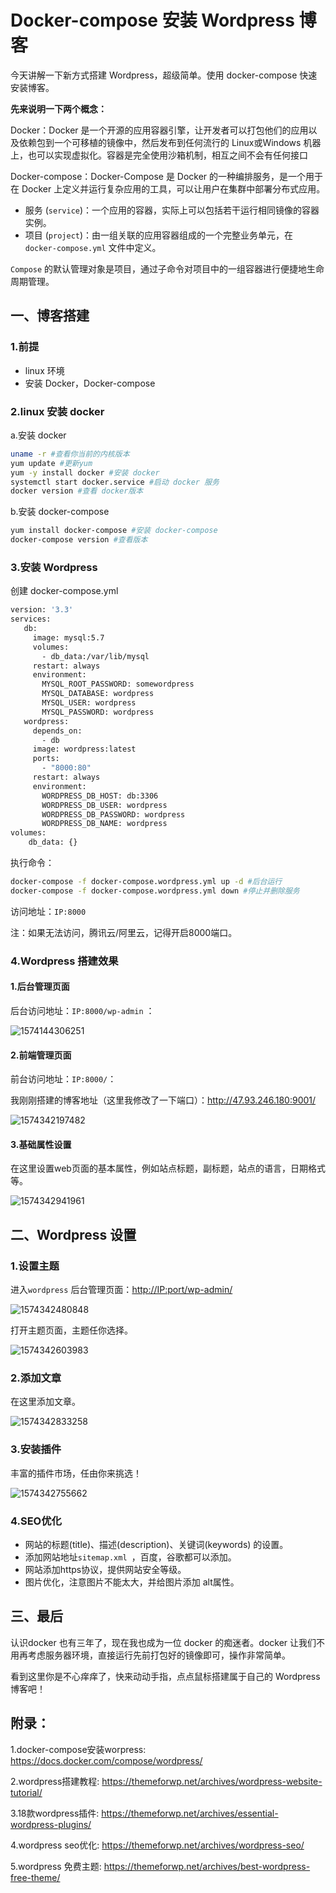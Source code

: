 # Docker-compose 安装 Wordpress 博客

今天讲解一下新方式搭建 Wordpress，超级简单。使用 docker-compose 快速安装博客。

**先来说明一下两个概念：**

Docker：Docker 是一个开源的应用容器引擎，让开发者可以打包他们的应用以及依赖包到一个可移植的镜像中，然后发布到任何流行的 Linux或Windows 机器上，也可以实现虚拟化。容器是完全使用沙箱机制，相互之间不会有任何接口

Docker-compose：Docker-Compose 是 Docker 的一种编排服务，是一个用于在 Docker 上定义并运行复杂应用的工具，可以让用户在集群中部署分布式应用。 

- 服务 (`service`)：一个应用的容器，实际上可以包括若干运行相同镜像的容器实例。
- 项目 (`project`)：由一组关联的应用容器组成的一个完整业务单元，在 `docker-compose.yml` 文件中定义。

`Compose` 的默认管理对象是项目，通过子命令对项目中的一组容器进行便捷地生命周期管理。

## 一、博客搭建

### 1.前提

- linux 环境
- 安装 Docker，Docker-compose

### 2.linux 安装 docker

a.安装 docker

```bash
uname -r #查看你当前的内核版本
yum update #更新yum
yum -y install docker #安装 docker
systemctl start docker.service #启动 docker 服务
docker version #查看 docker版本
```

b.安装 docker-compose

```bash
yum install docker-compose #安装 docker-compose
docker-compose version #查看版本
```

### 3.安装 Wordpress

创建 docker-compose.yml

```bash
version: '3.3'
services:
   db:
     image: mysql:5.7
     volumes:
       - db_data:/var/lib/mysql
     restart: always
     environment:
       MYSQL_ROOT_PASSWORD: somewordpress
       MYSQL_DATABASE: wordpress
       MYSQL_USER: wordpress
       MYSQL_PASSWORD: wordpress
   wordpress:
     depends_on:
       - db
     image: wordpress:latest
     ports:
       - "8000:80"
     restart: always
     environment:
       WORDPRESS_DB_HOST: db:3306
       WORDPRESS_DB_USER: wordpress
       WORDPRESS_DB_PASSWORD: wordpress
       WORDPRESS_DB_NAME: wordpress
volumes:
    db_data: {}
```

执行命令：

```bash
docker-compose -f docker-compose.wordpress.yml up -d #后台运行
docker-compose -f docker-compose.wordpress.yml down #停止并删除服务
```

访问地址：`IP:8000` 

注：如果无法访问，腾讯云/阿里云，记得开启8000端口。 

### 4.Wordpress 搭建效果

#### 1.后台管理页面

后台访问地址：`IP:8000/wp-admin` ：

![1574144306251](Docker安装Wordpress博客/1574144306251.png)

#### 2.前端管理页面 

前台访问地址：`IP:8000/`：

我刚刚搭建的博客地址（这里我修改了一下端口）：<http://47.93.246.180:9001/> 

![1574342197482](Docker安装Wordpress博客/1574342197482.png) 

#### 3.基础属性设置

在这里设置web页面的基本属性，例如站点标题，副标题，站点的语言，日期格式等。

![1574342941961](Docker安装Wordpress博客/1574342941961.png)

## 二、Wordpress 设置

### 1.设置主题

进入`wordpress` 后台管理页面：<http://IP:port/wp-admin/> 

![1574342480848](Docker安装Wordpress博客/1574342480848.png)

打开主题页面，主题任你选择。

![1574342603983](Docker安装Wordpress博客/1574342603983.png)

### 2.添加文章

在这里添加文章。

![1574342833258](Docker安装Wordpress博客/1574342833258.png)

### 3.安装插件

丰富的插件市场，任由你来挑选！

![1574342755662](Docker安装Wordpress博客/1574342755662.png)

### 4.SEO优化

- 网站的标题(title)、描述(description)、关键词(keywords) 的设置。
- 添加网站地址`sitemap.xml `，百度，谷歌都可以添加。
- 网站添加https协议，提供网站安全等级。
- 图片优化，注意图片不能太大，并给图片添加 alt属性。

## 三、最后

认识docker 也有三年了，现在我也成为一位 docker 的痴迷者。docker 让我们不用再考虑服务器环境，直接运行先前打包好的镜像即可，操作非常简单。

看到这里你是不心痒痒了，快来动动手指，点点鼠标搭建属于自己的 Wordpress 博客吧！

## 附录：

1.docker-compose安装worpress: <https://docs.docker.com/compose/wordpress/> 

2.wordpress搭建教程: <https://themeforwp.net/archives/wordpress-website-tutorial/> 

3.18款wordpress插件: <https://themeforwp.net/archives/essential-wordpress-plugins/> 

4.wordpress seo优化: <https://themeforwp.net/archives/wordpress-seo/> 

5.wordpress 免费主题: <https://themeforwp.net/archives/best-wordpress-free-theme/> 